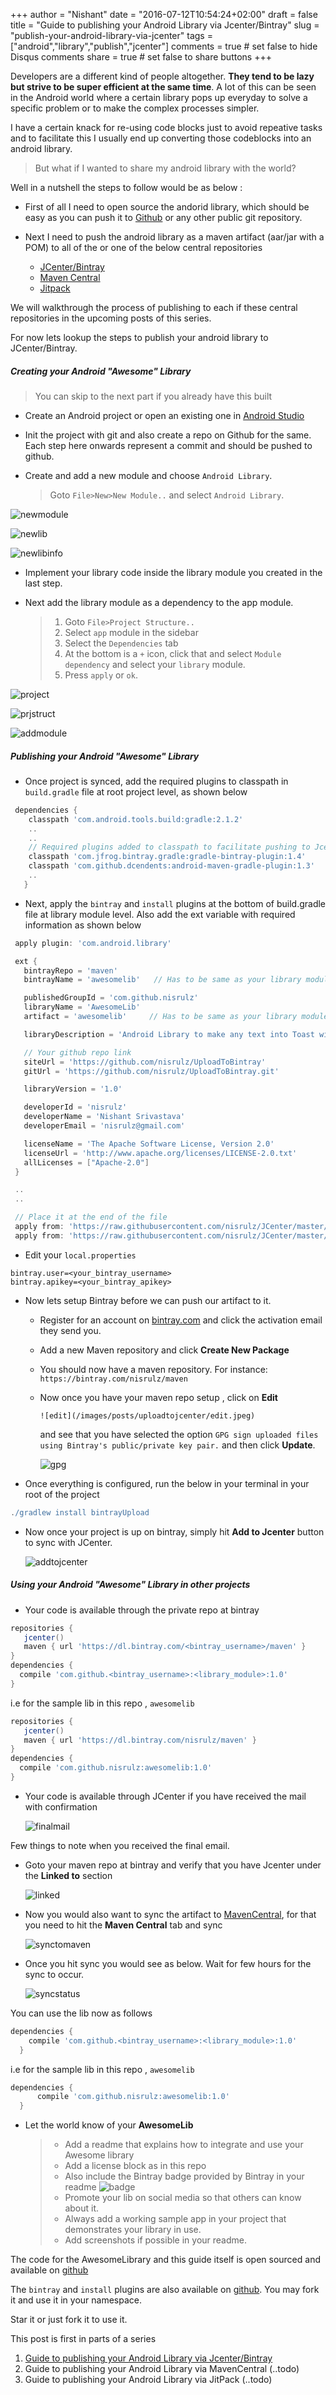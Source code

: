 +++
author = "Nishant"
date = "2016-07-12T10:54:24+02:00"
draft = false
title = "Guide to publishing your Android Library via Jcenter/Bintray"
slug = "publish-your-android-library-via-jcenter"
tags = ["android","library","publish","jcenter"]
comments = true     # set false to hide Disqus comments
share = true        # set false to share buttons
+++

Developers are a different kind of people altogether. __They tend to be lazy but strive to be super efficient at the same time__.
A lot of this can be seen in the Android world where a certain library pops up everyday to solve a specific problem or  to make the complex processes simpler.

I have a certain knack for re-using code blocks just to avoid repeative tasks and to facilitate this I usually end up converting those codeblocks into an android library.

> But what if I wanted to share my android library with the world?

Well in a nutshell the steps to follow would be as below :

+ First of all I need to open source the andorid library, which should be easy as you can push it to [Github](https://github.com/) or any other public git repository.
+ Next I need to push the android library as a maven artifact (aar/jar with a POM) to all of the or one of the below central repositories

	+ [JCenter/Bintray](https://bintray.com/)
	+ [Maven Central](https://search.maven.org/)
	+ [Jitpack](https://www.jitpack.io/)

We will walkthrough the process of publishing to each if these central repositories in the upcoming posts of this series.

For now lets lookup the steps to publish your android library to JCenter/Bintray.


##### Creating your Android "Awesome" Library
> You can skip to the next part if you already have this built

+ Create an Android project or open an existing one in [Android Studio](https://en.wikipedia.org/wiki/Android_Studio)
+ Init the project with git and also create a repo on Github for the same. Each step here onwards represent a commit and should be pushed to github.
+ Create and add a new module and choose `Android Library`.

   > Goto `File>New>New Module..` and select `Android Library`.

![newmodule](/images/posts/uploadtojcenter/newmodule.jpeg)

![newlib](/images/posts/uploadtojcenter/newlib.jpeg)

![newlibinfo](/images/posts/uploadtojcenter/newlibinfo.jpeg)

+ Implement your library code inside the library module you created in the last step.
+ Next add the library module as a dependency to the app module.

   > 1. Goto `File>Project Structure..`
   > 1. Select `app` module in the sidebar
   > 1. Select the `Dependencies` tab
   > 1. At the bottom is a `+` icon, click that and select `Module dependency` and select your `library` module.
   > 1. Press `apply` or `ok`.

 ![project](/images/posts/uploadtojcenter/project.jpeg)

 ![prjstruct](/images/posts/uploadtojcenter/prjstruct.jpeg)

 ![addmodule](/images/posts/uploadtojcenter/addmodule.jpeg)

##### Publishing your Android "Awesome" Library

+ Once project is synced, add the required plugins to classpath in `build.gradle` file at root project level, as shown below

```gradle
 dependencies {
    classpath 'com.android.tools.build:gradle:2.1.2'
    ..
    ..
    // Required plugins added to classpath to facilitate pushing to Jcenter/Bintray
    classpath 'com.jfrog.bintray.gradle:gradle-bintray-plugin:1.4'
    classpath 'com.github.dcendents:android-maven-gradle-plugin:1.3'
    ..
   }
```
+ Next, apply the `bintray` and `install` plugins at the bottom of build.gradle file at library module level. Also add the ext variable with required information as shown below

```gradle
 apply plugin: 'com.android.library'

 ext {
   bintrayRepo = 'maven'
   bintrayName = 'awesomelib'   // Has to be same as your library module name

   publishedGroupId = 'com.github.nisrulz'
   libraryName = 'AwesomeLib'
   artifact = 'awesomelib'     // Has to be same as your library module name

   libraryDescription = 'Android Library to make any text into Toast with Awesome prepended to the text'

   // Your github repo link
   siteUrl = 'https://github.com/nisrulz/UploadToBintray'
   gitUrl = 'https://github.com/nisrulz/UploadToBintray.git'

   libraryVersion = '1.0'

   developerId = 'nisrulz'
   developerName = 'Nishant Srivastava'
   developerEmail = 'nisrulz@gmail.com'

   licenseName = 'The Apache Software License, Version 2.0'
   licenseUrl = 'http://www.apache.org/licenses/LICENSE-2.0.txt'
   allLicenses = ["Apache-2.0"]
 }

 ..
 ..

 // Place it at the end of the file
 apply from: 'https://raw.githubusercontent.com/nisrulz/JCenter/master/installv1.gradle'
 apply from: 'https://raw.githubusercontent.com/nisrulz/JCenter/master/bintrayv1.gradle'

```  

+ Edit your `local.properties`

```
bintray.user=<your_bintray_username>
bintray.apikey=<your_bintray_apikey>
```

+ Now lets setup Bintray before we can push our artifact to it.
  + Register for an account on [bintray.com](https://bintray.com/) and click the activation email they send you.
  + Add a new Maven repository and click **Create New Package**
  + You should now have a maven repository. For instance:
    `https://bintray.com/nisrulz/maven`
  + Now once you have your maven repo setup , click on **Edit**

		![edit](/images/posts/uploadtojcenter/edit.jpeg)

    and see that you have selected the option `GPG sign uploaded files using Bintray's public/private key pair.` and then click **Update**.

	![gpg](/images/posts/uploadtojcenter/gpg.jpeg)

+ Once everything is configured, run the below in your terminal in your root of the project

```gradle
./gradlew install bintrayUpload
```

+ Now once your project is up on bintray, simply hit **Add to Jcenter** button to sync with JCenter.

  ![addtojcenter](/images/posts/uploadtojcenter/addtojcenter.jpeg)

##### Using your Android "Awesome" Library in other projects
+ Your code is available through the private repo at bintray

```gradle
repositories {
   jcenter()
   maven { url 'https://dl.bintray.com/<bintray_username>/maven' }
}
dependencies {
  compile 'com.github.<bintray_username>:<library_module>:1.0'
}
```

i.e for the sample lib in this repo , `awesomelib`

```gradle
repositories {
   jcenter()
   maven { url 'https://dl.bintray.com/nisrulz/maven' }
}
dependencies {
  compile 'com.github.nisrulz:awesomelib:1.0'
}
```

+ Your code is available through JCenter if you have received the mail with confirmation

  ![finalmail](/images/posts/uploadtojcenter/finalmail.jpeg)

Few things to note when you received the final email.

+ Goto your maven repo at bintray and verify that you have Jcenter under the **Linked to** section

	![linked](/images/posts/uploadtojcenter/linked.jpeg)

+ Now you would also want to sync the artifact to [MavenCentral](https://search.maven.org/), for that you need to hit the **Maven Central** tab and sync

	![synctomaven](/images/posts/uploadtojcenter/synctomaven.jpeg)

+ Once you hit sync you would see as below. Wait for few hours for the sync to occur.

  ![syncstatus](/images/posts/uploadtojcenter/syncstatus.jpeg)

You can use the lib now as follows

```gradle
dependencies {
    compile 'com.github.<bintray_username>:<library_module>:1.0'
  }
```

i.e for the sample lib in this repo , `awesomelib`

```gradle
dependencies {
      compile 'com.github.nisrulz:awesomelib:1.0'
  }
```

+ Let the world know of your **AwesomeLib**

  > + Add a readme that explains how to integrate and use your Awesome library
  > + Add a license block as in this repo
  > + Also include the Bintray badge provided by Bintray in your readme
  >	![badge](/images/posts/uploadtojcenter/badge.jpeg)
  > + Promote your lib on social media so that others can know about it.
  > + Always add a working sample app in your project that demonstrates your library in use.
  > + Add screenshots if possible in your readme.


The code for the AwesomeLibrary and this guide itself is open sourced and available on [github](https://github.com/nisrulz/UploadToBintray)

The `bintray` and `install` plugins are also available on [github](https://github.com/nisrulz/JCenter). You may fork it and use it in your namespace.

Star it or just fork it to use it.

This post is first in parts of a series

1. [Guide to publishing your Android Library via Jcenter/Bintray](#)
1. Guide to publishing your Android Library via MavenCentral (..todo)
1. Guide to publishing your Android Library via JitPack (..todo)
